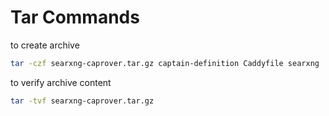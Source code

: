 # Tar Commands

to create archive

```bash
tar -czf searxng-caprover.tar.gz captain-definition Caddyfile searxng
```

to verify archive content

```bash
tar -tvf searxng-caprover.tar.gz
```
